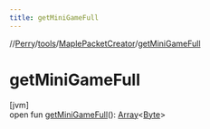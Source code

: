 ```yaml
---
title: getMiniGameFull
---
```

//[Perry](../../../index.html)/[tools](../index.html)/[MaplePacketCreator](index.html)/[getMiniGameFull](get-mini-game-full.html)



# getMiniGameFull



[jvm]\
open fun [getMiniGameFull](get-mini-game-full.html)(): [Array](https://kotlinlang.org/api/latest/jvm/stdlib/kotlin/-array/index.html)<[Byte](https://kotlinlang.org/api/latest/jvm/stdlib/kotlin/-byte/index.html)>




